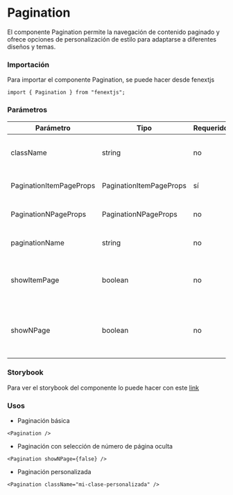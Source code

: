 # Pagination

El componente Pagination permite la navegación de contenido paginado y ofrece opciones de personalización de estilo para adaptarse a diferentes diseños y temas.

### Importación

Para importar el componente Pagination, se puede hacer desde fenextjs

```tsx copy
import { Pagination } from "fenextjs";
```

### Parámetros

| Parámetro | Tipo | Requerido | Default | Descripcion |
| --------- | ---- | --------- | ------- | ----------- |
| className | string | no | '' | Clase CSS para el contenedor principal de la paginación. |
| PaginationItemPageProps | PaginationItemPageProps | sí |  | Objeto de configuracion para PaginationItemPage. |
| PaginationNPageProps | PaginationNPageProps | no | \{\} | Objeto de configuracion para PaginationNPage. |
| paginationName | string | no | undefined | Nombre unico para el uso de usePagination. |
| showItemPage | boolean | no | true | Determina si se debe mostrar el componente de cada página en la paginación. |
| showNPage | boolean | no | true | Determina si se debe mostrar el componente de selección de número de página en la paginación. |

### Storybook

Para ver el storybook del componente lo puede hacer con este [link](https://fenextjs-component-storybook.vercel.app/?path=/story/pagination-pagination--index)

### Usos

- Paginación básica

```tsx copy
<Pagination />
```

- Paginación con selección de número de página oculta

```tsx copy
<Pagination showNPage={false} />
```

- Paginación personalizada

```tsx copy
<Pagination className="mi-clase-personalizada" />
```


